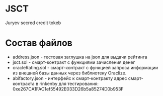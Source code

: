 # JSCT
Juryev secred credit tokeb
# Состав файлов
- address.json - тестовая заглушка на json для выдачи рейтинга
- jsct.sol - смарт-контракт с функциями зачисления денег
- oracleRating.sol - смарт-контракт с функцией запроса информации из внешней базы данных через библиотеку Oraclize.
- abifactory.json - интерфейс к смарт-контракту
адрес смарт-контракта в rinkenby для тестирования: 0xe267CA1FAC1ef55492E033D26b5a85274D0b953F
